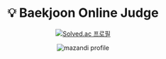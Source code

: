 <div align="center">

# 💡 Baekjoon Online Judge

[![Solved.ac
프로필](http://mazassumnida.wtf/api/v2/generate_badge?boj=hyunjung)](https://solved.ac/hyunjung)

![mazandi profile](http://mazandi.herokuapp.com/api?handle=hyunjung&theme=warm)

</div>

